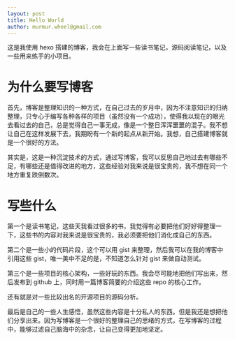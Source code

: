 ```yaml
---
layout: post
title: Hello World
author: murmur.wheel@gmail.com
---
```


这是我使用 hexo 搭建的博客，我会在上面写一些读书笔记，源码阅读笔记，以及一些用来练手的小项目。

# 为什么要写博客

首先，博客是整理知识的一种方式，在自己过去的岁月中，因为不注意知识的归纳整理，只专心于编写各种各样的项目（虽然没有一个成功），使得我以现在的眼光去看过去的自己，总是觉得自己一事无成，像是一个整日浑浑噩噩的混子。我不想让自己在这样发展下去，我期盼有一个新的起点从新开始。我想，自己搭建博客就是一个很好的方法。

其实是，这是一种沉淀技术的方式，通过写博客，我可以反思自己地过去有哪些不足，有哪些还是值得改进的地方，这些经验对我来说是很宝贵的，我不想在同一个地方重复跌倒数次。

# 写些什么

第一个是读书笔记，这些天我看过很多的书，我觉得有必要把他们好好得整理一下，这些书的内容对我来说是很宝贵的，我必须要把他们消化成自己的东西。

第二个是一些小的代码片段，这个可以用 gist 来整理，然后我可以在我的博客中引用这些 gist，唯一美中不足的是，不知道怎么针对 gist 来做自动测试。

第三个是一些项目的核心架构，一些好玩的东西。我会尽可能地把他们写出来，然后发布到 github 上，同时用一篇博客简要的介绍这些 repo 的核心工作。

还有就是对一些比较出名的开源项目的源码分析。

最后是自己的一些人生感悟，虽然这些内容是十分私人的东西。但是我还是想把他们分享出来。因为写博客是一个很好的整理自己的思绪的方式，在写博客的过程中，能够过滤自己脑海中的杂念，让自己变得更加地坚定。
